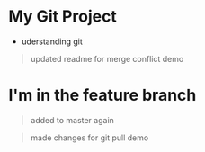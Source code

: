 # My Git Project
- uderstanding git

>updated readme for merge conflict demo

# I'm in the feature branch

>added to master again

>made changes for git pull demo
